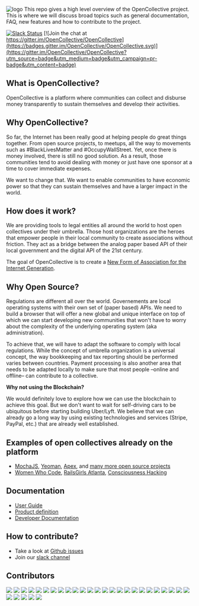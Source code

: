 ![logo](https://opencollective.com/public/images/opencollectivelogo.svg)
This repo gives a high level overview of the OpenCollective project. This is where we will discuss broad topics such as general documentation, FAQ, new features and how to contribute to the project.

[![Slack Status](https://slack.opencollective.com/badge.svg)](https://slack.opencollective.com)
[![Join the chat at https://gitter.im/OpenCollective/OpenCollective](https://badges.gitter.im/OpenCollective/OpenCollective.svg)](https://gitter.im/OpenCollective/OpenCollective?utm_source=badge&utm_medium=badge&utm_campaign=pr-badge&utm_content=badge)

## What is OpenCollective?

OpenCollective is a platform where communities can collect and disburse money transparently to sustain themselves and develop their activities.

## Why OpenCollective?

So far, the Internet has been really good at helping people do great things together. From open source projects, to meetups, all the way to movements such as #BlackLivesMatter and #OccupyWallStreet. Yet, once there is money involved, there is still no good solution. As a result, those communities tend to avoid dealing with money or just have one sponsor at a time to cover immediate expenses.

We want to change that. We want to enable communities to have economic power so that they can sustain themselves and have a larger impact in the world.

## How does it work?

We are providing tools to legal entities all around the world to host open collectives under their umbrella. Those host organizations are the heroes that empower people in their local community to create associations without friction. They act as a bridge between the analog paper based API of their local government and the digital API of the 21st century.

The goal of OpenCollective is to create a [New Form of Association for the Internet Generation](https://medium.com/open-collective/a-new-form-of-association-for-the-internet-generation-part-1-6d6c4f5dd27f#.fgb60dorq).

## Why Open Source?

Regulations are different all over the world. Governements are local operating systems with their own set of (paper based) APIs. We need to build a browser that will offer a new global and unique interface on top of which we can start developing new communities that won't have to worry about the complexity of the underlying operating system (aka administration).

To achieve that, we will have to adapt the software to comply with local regulations. While the concept of umbrella organization is a universal concept, the way bookkeeping and tax reporting should be performed varies between countries. Payment processing is also another area that needs to be adapted locally to make sure that most people –online and offline– can contribute to a collective.

**Why not using the Blockchain?**

We would definitely love to explore how we can use the blockchain to achieve this goal. But we don't want to wait for self-driving cars to be ubiquitous before starting building Uber/Lyft. We believe that we can already go a long way by using existing technologies and services (Stripe, PayPal, etc.) that are already well established.

## Examples of open collectives already on the platform

- [MochaJS](https://opencollective.com/MochaJS), [Yeoman](https://opencollective.com/yeoman), [Apex](https://opencollective.com/apex), and [many more open source projects](https://docs.google.com/spreadsheets/d/1o-_igyEpPdfYGBRbdQ3WvbFohXWhWiKY7rI5QwxhMK8/edit?ts=571a7863#gid=0)
- [Women Who Code](https://opencollective.com/wwcode), [RailsGirls Atlanta](https://opencollective.com/RailsGirlsAtl), [Consciousness Hacking](https://opencollective.com/ConsciousnessHackingSF)

## Documentation

- [User Guide](https://github.com/OpenCollective/OpenCollective/wiki/User-Guide)
- [Product definition](https://github.com/OpenCollective/OpenCollective/wiki/Product)
- [Developer Documentation](https://github.com/OpenCollective/OpenCollective/wiki/Developer-Documentation)

## How to contribute?
- Take a look at [Github issues](https://github.com/OpenCollective/opencollective/issues)
- Join our [slack channel](http://slack.opencollective.com)


## Contributors

<a href="https://opencollective.com/foundation/contributors/0/website"><img src="https://opencollective.com/foundation/contributors/0/avatar"></a>
<a href="https://opencollective.com/foundation/contributors/1/website"><img src="https://opencollective.com/foundation/contributors/1/avatar"></a>
<a href="https://opencollective.com/foundation/contributors/2/website"><img src="https://opencollective.com/foundation/contributors/2/avatar"></a>
<a href="https://opencollective.com/foundation/contributors/3/website"><img src="https://opencollective.com/foundation/contributors/3/avatar"></a>
<a href="https://opencollective.com/foundation/contributors/4/website"><img src="https://opencollective.com/foundation/contributors/4/avatar"></a>
<a href="https://opencollective.com/foundation/contributors/5/website"><img src="https://opencollective.com/foundation/contributors/5/avatar"></a>
<a href="https://opencollective.com/foundation/contributors/6/website"><img src="https://opencollective.com/foundation/contributors/6/avatar"></a>
<a href="https://opencollective.com/foundation/contributors/7/website"><img src="https://opencollective.com/foundation/contributors/7/avatar"></a>
<a href="https://opencollective.com/foundation/contributors/8/website"><img src="https://opencollective.com/foundation/contributors/8/avatar"></a>
<a href="https://opencollective.com/foundation/contributors/9/website"><img src="https://opencollective.com/foundation/contributors/9/avatar"></a>
<a href="https://opencollective.com/foundation/contributors/10/website"><img src="https://opencollective.com/foundation/contributors/10/avatar"></a>
<a href="https://opencollective.com/foundation/contributors/11/website"><img src="https://opencollective.com/foundation/contributors/11/avatar"></a>
<a href="https://opencollective.com/foundation/contributors/12/website"><img src="https://opencollective.com/foundation/contributors/12/avatar"></a>
<a href="https://opencollective.com/foundation/contributors/13/website"><img src="https://opencollective.com/foundation/contributors/13/avatar"></a>
<a href="https://opencollective.com/foundation/contributors/14/website"><img src="https://opencollective.com/foundation/contributors/14/avatar"></a>
<a href="https://opencollective.com/foundation/contributors/15/website"><img src="https://opencollective.com/foundation/contributors/15/avatar"></a>
<a href="https://opencollective.com/foundation/contributors/16/website"><img src="https://opencollective.com/foundation/contributors/16/avatar"></a>
<a href="https://opencollective.com/foundation/contributors/17/website"><img src="https://opencollective.com/foundation/contributors/17/avatar"></a>
<a href="https://opencollective.com/foundation/contributors/18/website"><img src="https://opencollective.com/foundation/contributors/18/avatar"></a>
<a href="https://opencollective.com/foundation/contributors/19/website"><img src="https://opencollective.com/foundation/contributors/19/avatar"></a>
<a href="https://opencollective.com/foundation/contributors/20/website"><img src="https://opencollective.com/foundation/contributors/20/avatar"></a>
<a href="https://opencollective.com/foundation/contributors/21/website"><img src="https://opencollective.com/foundation/contributors/21/avatar"></a>
<a href="https://opencollective.com/foundation/contributors/22/website"><img src="https://opencollective.com/foundation/contributors/22/avatar"></a>
<a href="https://opencollective.com/foundation/contributors/23/website"><img src="https://opencollective.com/foundation/contributors/23/avatar"></a>
<a href="https://opencollective.com/foundation/contributors/24/website"><img src="https://opencollective.com/foundation/contributors/24/avatar"></a>
<a href="https://opencollective.com/foundation/contributors/25/website"><img src="https://opencollective.com/foundation/contributors/25/avatar"></a>
<a href="https://opencollective.com/foundation/contributors/26/website"><img src="https://opencollective.com/foundation/contributors/26/avatar"></a>
<a href="https://opencollective.com/foundation/contributors/27/website"><img src="https://opencollective.com/foundation/contributors/27/avatar"></a>
<a href="https://opencollective.com/foundation/contributors/28/website"><img src="https://opencollective.com/foundation/contributors/28/avatar"></a>
<a href="https://opencollective.com/foundation/contributors/29/website"><img src="https://opencollective.com/foundation/contributors/29/avatar"></a>
